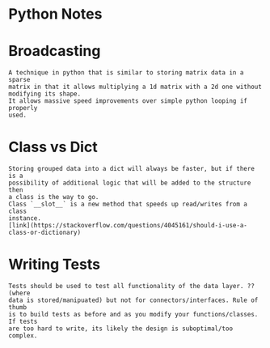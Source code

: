 # Python Notes

# Broadcasting
    A technique in python that is similar to storing matrix data in a sparse
    matrix in that it allows multiplying a 1d matrix with a 2d one without
    modifying its shape.
    It allows massive speed improvements over simple python looping if properly
    used.

# Class vs Dict
    Storing grouped data into a dict will always be faster, but if there is a
    possibility of additional logic that will be added to the structure then
    a class is the way to go.
    Class `__slot__` is a new method that speeds up read/writes from a class
    instance.
    [link](https://stackoverflow.com/questions/4045161/should-i-use-a-class-or-dictionary)

# Writing Tests
    Tests should be used to test all functionality of the data layer. ?? (where
    data is stored/manipuated) but not for connectors/interfaces. Rule of thumb
    is to build tests as before and as you modify your functions/classes. If tests
    are too hard to write, its likely the design is suboptimal/too complex.

#
